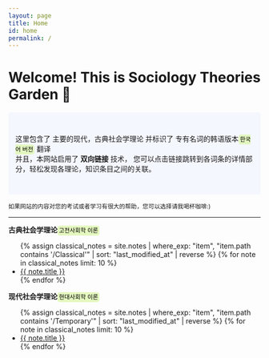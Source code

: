```yaml
---
layout: page
title: Home
id: home
permalink: /
---
```


# Welcome! This is Sociology Theories Garden 🌱

<p style="padding: 3em 1em; background: #f5f7ff; border-radius: 4px;">
  这里包含了 主要的现代，古典社会学理论 并标识了 专有名词的韩语版本<small style="background-color:rgba(218, 247, 166, 0.7);padding:3px;border-radius:5px;color:black">한국어 버전</small> 翻译<br>
  并且，本网站启用了 <span style="font-weight: bold">双向链接</span> 技术， 您可以点击链接跳转到各词条的详情部分，轻松发现各理论，知识条目之间的关联。<br>  
</p>

<small>如果网站的内容对您的考试或者学习有很大的帮助，您可以选择请我喝杯咖啡:)</small>
<script type="text/javascript" src="https://cdnjs.buymeacoffee.com/1.0.0/button.prod.min.js" data-name="bmc-button" data-slug="jmsu" data-color="#FFDD00" data-emoji=""  data-font="Cookie" data-text="Buy me a coffee" data-outline-color="#000000" data-font-color="#000000" data-coffee-color="#ffffff" ></script>


---

<strong>古典社会学理论</strong><small style="background-color:rgba(218, 247, 166, 0.7);padding:3px;border-radius:5px;color:black">고전사회학 이론</small>

<ul>
  {% assign classical_notes = site.notes | where_exp: "item", "item.path contains '/Classical'" | sort: "last_modified_at" | reverse %}
  {% for note in classical_notes limit: 10 %}
    <li>
      <a class="internal-link" href="{{ site.baseurl }}{{ note.url }}">{{ note.title }}</a>
    </li>
  {% endfor %}
</ul>

<strong>现代社会学理论</strong><small style="background-color:rgba(218, 247, 166, 0.7);padding:3px;border-radius:5px;color:black">현대사회학 이론</small>

<ul>
  {% assign classical_notes = site.notes | where_exp: "item", "item.path contains '/Temporary'" | sort: "last_modified_at" | reverse %}
  {% for note in classical_notes limit: 10 %}
    <li>
      <a class="internal-link" href="{{ site.baseurl }}{{ note.url }}">{{ note.title }}</a>
    </li>
  {% endfor %}
</ul>

<style>
  .wrapper {
    max-width: 46em;
  }
</style>
